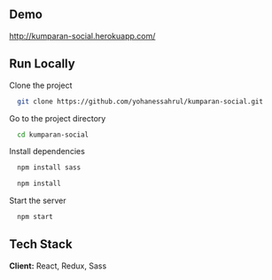 
## Demo

http://kumparan-social.herokuapp.com/

  
## Run Locally

Clone the project

```bash
  git clone https://github.com/yohanessahrul/kumparan-social.git
```

Go to the project directory

```bash
  cd kumparan-social
```

Install dependencies

```bash
  npm install sass
```

```bash
  npm install
```

Start the server

```bash
  npm start
```

  
## Tech Stack

**Client:** React, Redux, Sass

  